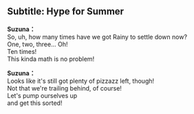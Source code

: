 # 

  
## Subtitle: Hype for Summer
  
**Suzuna：**  
So, uh, how many times have we got Rainy to settle down now?  
One, two, three... Oh!  
Ten times!  
This kinda math is no problem!  
  
**Suzuna：**  
Looks like it's still got plenty of pizzazz left, though!  
Not that we're trailing behind, of course!  
Let's pump ourselves up  
and get this sorted!  
